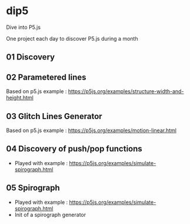 # dip5
Dive into P5.js

One project each day to discover P5.js during a month

## 01 Discovery

## 02 Parametered lines
Based on p5.js example : https://p5js.org/examples/structure-width-and-height.html

## 03 Glitch Lines Generator
Based on p5.js example : https://p5js.org/examples/motion-linear.html

## 04 Discovery of push/pop functions
 - Played with example : https://p5js.org/examples/simulate-spirograph.html

## 05 Spirograph
 - Played with example : https://p5js.org/examples/simulate-spirograph.html
 - Init of a spirograph generator